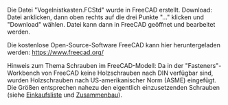 Die Datei "Vogelnistkasten.FCStd" wurde in FreeCAD erstellt. Download: Datei anklicken, dann oben rechts auf die drei Punkte "..." klicken und "Download" wählen. Datei kann dann in FreeCAD geöffnet und bearbeitet werden.

Die kostenlose Open-Source-Software FreeCAD kann hier heruntergeladen werden: https://www.freecad.org/

Hinweis zum Thema Schrauben im FreeCAD-Modell: Da in der "Fasteners"-Workbench von FreeCAD keine Holzschrauben nach DIN verfügbar sind, wurden Holzschrauben nach US-amerikanischer Norm (ASME) eingefügt. Die Größen entsprechen nahezu den eigentlich einzusetzenden Schrauben (siehe [Einkaufsliste](../Documentation/Einkaufsliste/Einkaufsliste.md) und [Zusammenbau](../Documentation/Documentation.md)).
